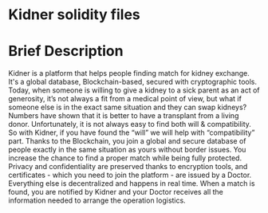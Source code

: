 # Kidner solidity files

# Brief Description

Kidner is a platform that helps people finding match for kidney exchange. 
It's a global database, Blockchain-based, secured with cryptographic tools.
Today, when someone is willing to give a kidney to a sick parent as an act of generosity, it’s not always a fit from a medical point of view, but what if someone else is in the exact same situation and they can swap kidneys?
Numbers have shown that it is better to have a transplant from a living donor.
Unfortunately, it is not always easy to find both will & compatibility.
So with Kidner, if you have found the “will” we will help with “compatibility” part.
Thanks to the Blockchain, you join a global and secure database of people exactly in the same situation as yours without border issues. You increase the chance to find a proper match while being fully protected.
Privacy and confidentiality are preserved thanks to encryption tools, and certificates - which you need to join the platform - are issued by a Doctor. Everything else is decentralized and happens in real time.
When a match is found, you are notified by Kidner and your Doctor receives all the information needed to arrange the operation logistics.
